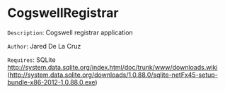 CogswellRegistrar
=================

`Description`:  Cogswell registrar application

`Author`:     Jared De La Cruz

`Requires`:   SQLite http://system.data.sqlite.org/index.html/doc/trunk/www/downloads.wiki (http://system.data.sqlite.org/downloads/1.0.88.0/sqlite-netFx45-setup-bundle-x86-2012-1.0.88.0.exe)